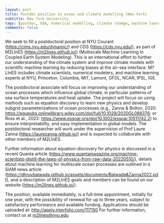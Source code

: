 ```yaml
---
layout: post
title: Postdoc position in ocean and climate modelling (New York)
subtitle: New York University
tags: [postdoc, USA, numerical modelling, climate chamge, machine learning]
comments: false
---
```

We seek to fill a postdoctoral position at NYU Courant
(https://cims.nyu.edu/dynamic/) and CDS (https://cds.nyu.edu/), as part of
M2LInES (https://m2lines.github.io/) (Multiscale Machine Learning In
Coupled Earth System Modeling). This is an international effort to further
our understanding of the climate system and improve climate models with
scientific machine learning by reducing biases at the air-sea
interface. M?LInES includes climate scientists, numerical modelers, and
machine learning experts at NYU, Princeton, Columbia, MIT, Lamont, GFDL,
NCAR, IPSL, IGE.

The postdoctoral associate will focus on improving our understanding of
ocean processes which influence global climate, in particular patterns of
sea surface temperatures and heat uptake. The project will focus on using
methods such as equation discovery to learn new physics and develop subgrid
parameterizations of ocean processes (e.g., Zanna & Bolton, 2020: https://agupubs.onlinelibrary.wiley.com/doi/full/10.1029/2020GL088376;
or Ross et al., 2022: https://www.essoar.org/doi/10.1002/essoar.10511742.2) to
ensure interpretability, and easy implementation in global models. The
postdoctoral researcher will work under the supervision of Prof Laure Zanna
(https://laurezanna.github.io/) and is expected to collaborate with other
members of M2LInES.

Further information about equation-discovery for physics is discussed in a
recent Quanta article
(https://www.quantamagazine.org/machine-scientists-distill-the-laws-of-physics-from-raw-data-20220510/),
details about machine learning for multiscale ocean processes are outlined
in a SIAM news article
(https://dhruvbalwada.github.io/assets/documents/Balwada&Zanna2022.pdf),
and a description of M2LInES goals and members can be found on our website
(https://m2lines.github.io/).

The position, available immediately, is a full-time appointment, initially
for one year, with the possibility of renewal for up to three years,
subject to satisfactory performance and available funding.
Applications should be uploaded at: http://apply.interfolio.com/117150
For further information, contact us at m2lines@nyu.edu
